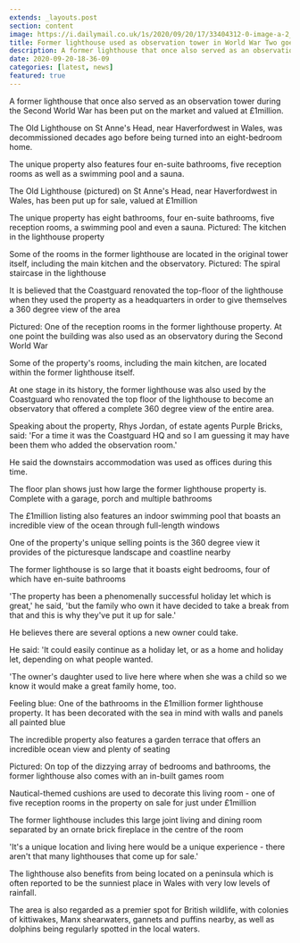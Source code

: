 ```yaml
---
extends: _layouts.post
section: content
image: https://i.dailymail.co.uk/1s/2020/09/20/17/33404312-0-image-a-2_1600620415236.jpg 
title: Former lighthouse used as observation tower in World War Two goes on sale for £1million 
description: A former lighthouse that once also served as an observation tower on St Annes Head, near Haverfordwest, Wales, during the Second World War has been put on sale for £1million. 
date: 2020-09-20-18-36-09 
categories: [latest, news] 
featured: true 
--- 
```

A former lighthouse that once also served as an observation tower during the Second World War has been put on the market and valued at £1million.

The Old Lighthouse on St Anne's Head, near Haverfordwest in Wales, was decommissioned decades ago before being turned into an eight-bedroom home.

The unique property also features four en-suite bathrooms, five reception rooms as well as a swimming pool and a sauna.

The Old Lighthouse (pictured) on St Anne's Head, near Haverfordwest in Wales, has been put up for sale, valued at £1million

The unique property has eight bathrooms, four en-suite bathrooms, five reception rooms, a swimming pool and even a sauna. Pictured: The kitchen in the lighthouse property

Some of the rooms in the former lighthouse are located in the original tower itself, including the main kitchen and the observatory. Pictured: The spiral staircase in the lighthouse

It is believed that the Coastguard renovated the top-floor of the lighthouse when they used the property as a headquarters in order to give themselves a 360 degree view of the area

Pictured: One of the reception rooms in the former lighthouse property. At one point the building was also used as an observatory during the Second World War

Some of the property's rooms, including the main kitchen, are located within the former lighthouse itself.

At one stage in its history, the former lighthouse was also used by the Coastguard who renovated the top floor of the lighthouse to become an observatory that offered a complete 360 degree view of the entire area.  

Speaking about the property, Rhys Jordan, of estate agents Purple Bricks, said: 'For a time it was the Coastguard HQ and so I am guessing it may have been them who added the observation room.'

He said the downstairs accommodation was used as offices during this time. 



The floor plan shows just how large the former lighthouse property is. Complete with a garage, porch and multiple bathrooms

The £1million listing also features an indoor swimming pool that boasts an incredible view of the ocean through full-length windows

One of the property's unique selling points is the 360 degree view it provides of the picturesque landscape and coastline nearby

The former lighthouse is so large that it boasts eight bedrooms, four of which have en-suite bathrooms

'The property has been a phenomenally successful holiday let which is great,' he said, 'but the family who own it have decided to take a break from that and this is why they've put it up for sale.'

He believes there are several options a new owner could take.

He said: 'It could easily continue as a holiday let, or as a home and holiday let, depending on what people wanted.

'The owner's daughter used to live here where when she was a child so we know it would make a great family home, too.

Feeling blue: One of the bathrooms in the £1million former lighthouse property. It has been decorated with the sea in mind with walls and panels all painted blue

The incredible property also features a garden terrace that offers an incredible ocean view and plenty of seating

Pictured: On top of the dizzying array of bedrooms and bathrooms, the former lighthouse also comes with an in-built games room

Nautical-themed cushions are used to decorate this living room - one of five reception rooms in the property on sale for just under £1million

The former lighthouse includes this large joint living and dining room separated by an ornate brick fireplace in the centre of the room

'It's a unique location and living here would be a unique experience - there aren't that many lighthouses that come up for sale.'

The lighthouse also benefits from being located on a peninsula which is often reported to be the sunniest place in Wales with very low levels of rainfall. 

The area is also regarded as a premier spot for British wildlife, with colonies of kittiwakes, Manx shearwaters, gannets and puffins nearby, as well as dolphins being regularly spotted in the local waters. 

